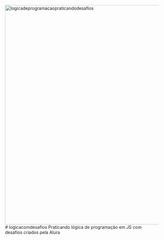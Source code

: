 <img width="1280" height="720" alt="logicadeprogramacaopraticandodesafios" src="https://github.com/user-attachments/assets/69d5144b-4cbb-42d2-85ea-0fea29b6868e" />
# logicacomdesafios
Praticando lógica de programação em JS com desafios criados pela Alura
